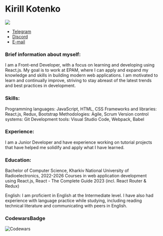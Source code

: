 # Kirill Kotenko
![](https://vsegda-pomnim.com/uploads/posts/2022-04/1650889824_8-vsegda-pomnim-com-p-lizhnik-v-gorakh-foto-11.jpg)

* [Telegram](https://t.me/vindyt) 
* [Discord](https://discordapp.com/users/727809340182102068)
* [E-mail](taligynn@gmail.com)

### <p>Brief information about myself:
I am a Front-end Developer, with a focus on learning and developing using React.js. My goal is to work at EPAM, where I can apply and expand my knowledge and skills in building modern web applications. I am motivated to learn and continually improve, striving to stay abreast of the latest trends and best practices in development.</p>

### <p>Skills:
Programming languages: JavaScript, HTML, CSS
Frameworks and libraries: React.js, Redux, Bootstrap
Methodologies: Agile, Scrum
Version control systems: Git
Development tools: Visual Studio Code, Webpack, Babel </p>

### <p>Experience:
I am a Junior Developer and have experience working on tutorial projects that have helped me solidify and apply what I have learned.</p>

### <p> Education:
Bachelor of Computer Science, Kharkiv National University of Radioelectronics, 2022-2026
Courses in web application development using React.js, React - The Complete Guide 2023 (incl. React Router & Redux)</p>

<p>English:
I am proficient in English at the Intermediate level. I have also had experience with language practice while studying, including reading technical literature and communicating with peers in English.</p>

### CodewarsBadge
![Codewars](https://github.r2v.ch/codewars?user=dudandizj&stroke=COLOR)